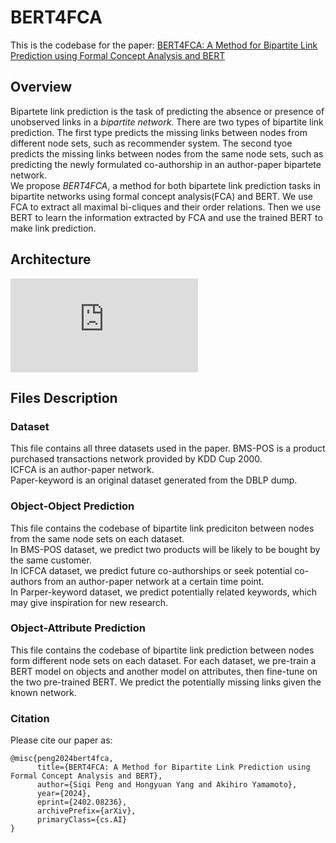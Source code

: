# BERT4FCA
This is the codebase for the paper: [BERT4FCA: A Method for Bipartite Link Prediction using Formal Concept Analysis and BERT](https://arxiv.org/abs/2402.08236)
## Overview
Bipartete link prediction is the task of predicting the absence or presence of unobserved links in a *bipartite network*. There are two types of bipartite link prediction. The first type predicts the missing links between nodes from different node sets, such as recommender system. The second tyoe predicts the missing links between nodes from the same node sets, such as predicting the newly formulated co-authorship in an author-paper bipartete network.  
We propose _BERT4FCA_, a method for both bipartete link prediction tasks in bipartite networks using formal concept analysis(FCA) and BERT. We use FCA to extract all maximal bi-cliques and their order relations. Then we use BERT to learn the information extracted by FCA and use the trained BERT to make link prediction. 


## Architecture
![Workflow of BERT4FCA](https://github.com/HYYANG9/BERT4FCA/files/14277024/Figure_4.pdf)


## Files Description
### Dataset
This file contains all three datasets used in the paper.
BMS-POS is a product purchased transactions network provided by KDD Cup 2000.  
ICFCA is an author-paper network.  
Paper-keyword is an original dataset generated from the DBLP dump.    

### Object-Object Prediction
This file contains the codebase of bipartite link prediciton between nodes from the same node sets on each dataset.   
In BMS-POS dataset, we predict two products will be likely to be bought by the same customer.   
In ICFCA dataset, we predict future co-authorships or seek potential co-authors from an author-paper network at a certain time point.   
In Parper-keyword dataset, we predict potentially related keywords, which may give inspiration for new research.   

### Object-Attribute Prediction
This file contains the codebase of bipartite link prediction between nodes form different node sets on each dataset. For each dataset, we pre-train a BERT model on objects and another model on attributes, then fine-tune on the two pre-trained BERT. We predict the potentially missing links given the known network. 

### Citation
Please cite our paper as:
```
@misc{peng2024bert4fca,
      title={BERT4FCA: A Method for Bipartite Link Prediction using Formal Concept Analysis and BERT}, 
      author={Siqi Peng and Hongyuan Yang and Akihiro Yamamoto},
      year={2024},
      eprint={2402.08236},
      archivePrefix={arXiv},
      primaryClass={cs.AI}
}
```
